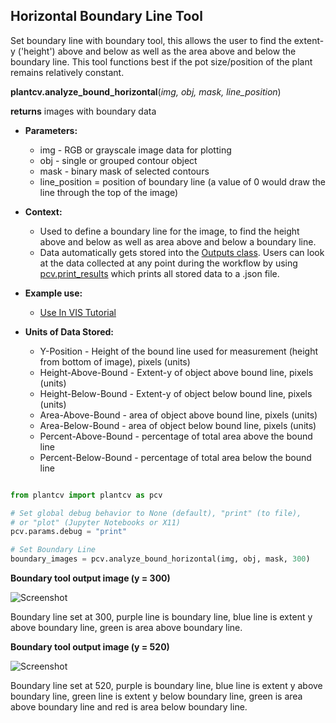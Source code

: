 ## Horizontal Boundary Line Tool

Set boundary line with boundary tool, this allows the user to find the extent-y ('height')
above and below as well as the area above and below the boundary line. This tool functions 
best if the pot size/position of the plant remains relatively constant.
 
**plantcv.analyze_bound_horizontal**(*img, obj, mask, line_position*)

**returns** images with boundary data

- **Parameters:**
    - img - RGB or grayscale image data for plotting
    - obj - single or grouped contour object
    - mask - binary mask of selected contours
    - line_position = position of boundary line (a value of 0 would draw the line through the top of the image)
- **Context:**
    - Used to define a boundary line for the image, to find the height above and below as well as area above and below a boundary line.
    - Data automatically gets stored into the [Outputs class](outputs.md). Users can look at the data collected at any point during 
    the workflow by using [pcv.print_results](print_results.md) which prints all stored data to a .json file. 
- **Example use:**
    - [Use In VIS Tutorial](vis_tutorial.md)

- **Units of Data Stored:** 
    - Y-Position - Height of the bound line used for measurement (height from bottom of image), pixels (units)
    - Height-Above-Bound - Extent-y of object above bound line, pixels (units)
    - Height-Below-Bound - Extent-y of object below bound line, pixels (units)
    - Area-Above-Bound - area of object above bound line, pixels (units)
    - Area-Below-Bound - area of object below bound line, pixels (units)
    - Percent-Above-Bound - percentage of total area above the bound line
    - Percent-Below-Bound - percentage of total area below the bound line  

```python

from plantcv import plantcv as pcv

# Set global debug behavior to None (default), "print" (to file), 
# or "plot" (Jupyter Notebooks or X11)
pcv.params.debug = "print"

# Set Boundary Line    
boundary_images = pcv.analyze_bound_horizontal(img, obj, mask, 300)

```

**Boundary tool output image (y = 300)**

![Screenshot](img/documentation_images/analyze_bound_horizontal/boundary_950.jpg)

Boundary line set at 300, purple line is boundary line, blue line is extent y above boundary line, 
green is area above boundary line.

**Boundary tool output image (y = 520)**

![Screenshot](img/documentation_images/analyze_bound_horizontal/boundary_330.jpg)

Boundary line set at 520, purple is boundary line, blue line is extent y above boundary line, 
green line is extent y below boundary line, green is area above boundary line and red is area below boundary line.
